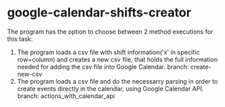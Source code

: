 # google-calendar-shifts-creator
The program has the option to choose between 2 method executions for this task:
1. The program loads a csv file with shift information('x' in specific row+column) and creates a new csv file, that holds the full information needed for adding the csv file into Google Calendar. branch: create-new-csv
2. The program loads a csv file and do the necessarry parsing in order to create events directly in the calendar, using Google Calendar API. branch: actions_with_calendar_api
